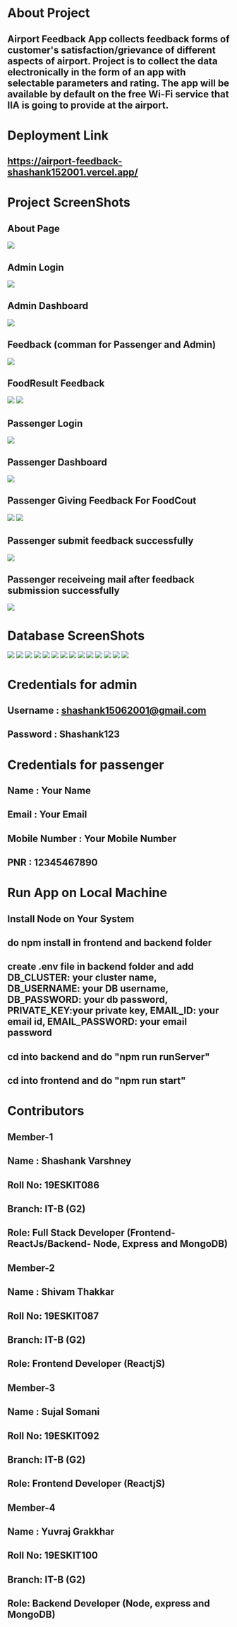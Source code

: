 
# About Project
## Airport Feedback App collects feedback forms of customer's satisfaction/grievance of different aspects of airport. Project is to collect the data electronically in the form of an app with selectable parameters and rating. The app will be available by default on the free Wi-Fi service that IIA is going to provide at the airport.

# Deployment Link
## https://airport-feedback-shashank152001.vercel.app/

# Project ScreenShots

## About Page
<img src="Final_Project_SS/about.jpg">

## Admin Login
<img src="Final_Project_SS/admin1.jpg">

## Admin Dashboard
<img src="Final_Project_SS/admin2.jpg">

## Feedback (comman for Passenger and Admin)
<img src="Final_Project_SS/admin3.jpg">

## FoodResult Feedback
<img src="Final_Project_SS/admin4.jpg">
<img src="Final_Project_SS/admin5.jpg">
 
 
 ## Passenger Login
 <img src="Final_Project_SS/project1.jpg">
 
 ## Passenger Dashboard
  <img src="Final_Project_SS/project3.jpg">
 
  ## Passenger Giving Feedback For FoodCout
  <img src="Final_Project_SS/project5.jpg">
  <img src="Final_Project_SS/project7.jpg">
  
  ## Passenger submit feedback successfully
  <img src="Final_Project_SS/project8.jpg">

  ## Passenger receiveing mail after feedback submission successfully
  <img src="Final_Project_SS/mail.jpg">

# Database ScreenShots
<img src="Final_Project_SS/database1.jpg">
<img src="Final_Project_SS/database2.jpg">
<img src="Final_Project_SS/database3.jpg">
<img src="Final_Project_SS/database4.jpg">
<img src="Final_Project_SS/database5.jpg">
<img src="Final_Project_SS/database6.jpg">
<img src="Final_Project_SS/database7.jpg">
<img src="Final_Project_SS/database8.jpg">
<img src="Final_Project_SS/database9.jpg">
<img src="Final_Project_SS/database10.jpg">
<img src="Final_Project_SS/database11.jpg">
<img src="Final_Project_SS/database12.jpg">
<img src="Final_Project_SS/database13.jpg">
<img src="Final_Project_SS/database14.jpg">

# Credentials for admin
## Username : shashank15062001@gmail.com
## Password : Shashank123

# Credentials for passenger
## Name : Your Name
## Email : Your Email
## Mobile Number : Your Mobile Number
## PNR : 12345467890 

# Run App on Local Machine
## Install Node on Your System
## do npm install in frontend and backend folder
## create .env file in backend folder and add DB_CLUSTER: your cluster name, DB_USERNAME: your DB username, DB_PASSWORD: your db password, PRIVATE_KEY:your private key, EMAIL_ID: your email id, EMAIL_PASSWORD: your email password
## cd into backend and do "npm run runServer"
## cd into frontend and do "npm run start"

# Contributors
## Member-1
## Name : Shashank Varshney
## Roll No: 19ESKIT086
## Branch: IT-B (G2)
## Role: Full Stack Developer (Frontend- ReactJs/Backend- Node, Express and MongoDB)

## Member-2
## Name : Shivam Thakkar
## Roll No: 19ESKIT087
## Branch: IT-B (G2)
## Role: Frontend Developer (ReactjS)


## Member-3
## Name : Sujal Somani
## Roll No: 19ESKIT092
## Branch: IT-B (G2)
## Role: Frontend Developer (ReactjS)


## Member-4
## Name : Yuvraj Grakkhar
## Roll No: 19ESKIT100
## Branch: IT-B (G2)
## Role: Backend Developer (Node, express and MongoDB)


